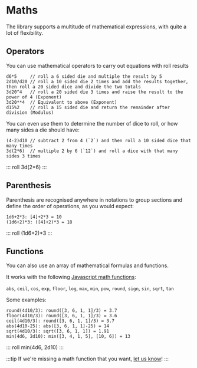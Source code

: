 # Maths

The library supports a multitude of mathematical expressions, with quite a lot of flexibility.


## Operators

You can use mathematical operators to carry out equations with roll results

```
d6*5     // roll a 6 sided die and multiple the result by 5
2d10/d20 // roll a 10 sided die 2 times and add the results together, then roll a 20 sided dice and divide the two totals
3d20^4   // roll a 20 sided die 3 times and raise the result to the power of 4 (Exponent)
3d20**4  // Equivalent to above (Exponent)
d15%2    // roll a 15 sided die and return the remainder after division (Modulus)
```

You can even use them to determine the number of dice to roll, or how many sides a die should have:

```
(4-2)d10 // subtract 2 from 4 (`2`) and then roll a 10 sided dice that many times
3d(2*6)  // multiple 2 by 6 (`12`) and roll a dice with that many sides 3 times
```

::: roll 3d(2*6) :::

## Parenthesis

Parenthesis are recognised anywhere in notations to group sections and define the order of operations, as you would expect:

```{2}
1d6+2*3: [4]+2*3 = 10
(1d6+2)*3: ([4]+2)*3 = 18
```

::: roll (1d6+2)*3 :::


## Functions

You can also use an array of mathematical formulas and functions.

It works with the following [Javascript math functions](https://developer.mozilla.org/en-US/docs/Web/JavaScript/Reference/Global_Objects/Math#Static_methods):

`abs`, `ceil`, `cos`, `exp`, `floor`, `log`, `max`, `min`, `pow`, `round`, `sign`, `sin`, `sqrt`, `tan`

Some examples:

```
round(4d10/3): round([3, 6, 1, 1]/3) = 3.7
floor(4d10/3): round([3, 6, 1, 1]/3) = 3.6
ceil(4d10/3): round([3, 6, 1, 1]/3) = 3.7
abs(4d10-25): abs([3, 6, 1, 1]-25) = 14
sqrt(4d10/3): sqrt([3, 6, 1, 1]) = 1.91
min(4d6, 2d10): min([3, 4, 1, 5], [10, 6]) = 13
```

::: roll min(4d6, 2d10) :::

:::tip
If we're missing a math function that you want, [let us know](https://github.com/GreenImp/rpg-dice-roller/issues)!
:::

